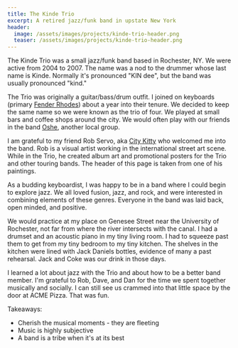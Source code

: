 ```yaml
---
title: The Kinde Trio
excerpt: A retired jazz/funk band in upstate New York
header:
  image: /assets/images/projects/kinde-trio-header.png
  teaser: /assets/images/projects/kinde-trio-header.png
---
```


The Kinde Trio was a small jazz/funk band based in Rochester, NY. We were active from 2004 to 2007. The name was a nod to the drummer whose last name is Kinde. Normally it's pronounced "KIN dee", but the band was usually pronounced "kind."

The Trio was originally a guitar/bass/drum outfit. I joined on keyboards (primary [Fender Rhodes](https://en.wikipedia.org/wiki/Rhodes_piano)) about a year into their tenure. We decided to keep the same name so we were known as the trio of four. We played at small bars and coffee shops around the city. We would often play with our friends in the band [Oshe](https://youtu.be/mIx1ZxXWV9E), another local group.

I am grateful to my friend Rob Servo, aka [City Kitty](https://open.spotify.com/show/679sUTc0usZJLEn5rlLb5s?si=cd3e1c7bcf604a93) who welcomed me into the band. Rob is a visual artist working in the international street art scene. While in the Trio, he created album art and promotional posters for the Trio and other touring bands. The header of this page is taken from one of his paintings.

As a budding keyboardist, I was happy to be in a band where I could begin to explore jazz. We all loved fusion, jazz, and rock, and were interested in combining elements of these genres. Everyone in the band was laid back, open minded, and positive.

We would practice at my place on Genesee Street near the University of Rochester, not far from where the river intersects with the canal. I had a drumset and an acoustic piano in my tiny living room. I had to squeeze past them to get from my tiny bedroom to my tiny kitchen. The shelves in the kitchen were lined with Jack Daniels bottles, evidence of many a past rehearsal. Jack and Coke was our drink in those days.

I learned a lot about jazz with the Trio and about how to be a better band member. I'm grateful to Rob, Dave, and Dan for the time we spent together musically and socially. I can still see us crammed into that little space by the door at ACME Pizza. That was fun.

Takeaways:
  * Cherish the musical moments - they are fleeting
  * Music is highly subjective
  * A band is a tribe when it's at its best
